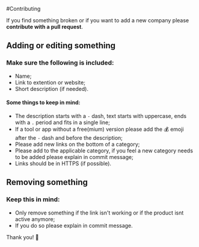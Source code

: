#Contributing

If you find something broken or if you want to add a new company please **contribute with a pull request**.

## Adding or editing something

### Make sure the following is included: 

* Name; 
* Link to extention or website; 
* Short description (if needed). 

#### Some things to keep in mind:

* The description starts with a `-` dash, text starts with uppercase, ends with a `.` period and fits in a single line; 
* If a tool or app without a free(mium) version please add the 💰 emoji after the `-` dash and before the description;
* Please add new links on the bottom of a category;
* Please add to the applicable category, if you feel a new category needs to be added please explain in commit message;
* Links should be in HTTPS (if possible). 

## Removing something

### Keep this in mind: 
* Only remove something if the link isn't working or if the product isnt active anymore;
* If you do so please explain in commit message. 


Thank you! 🙌

